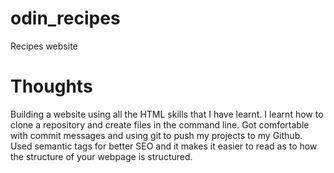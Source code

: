# odin_recipes
Recipes website 

# Thoughts
Building a website using all the HTML skills that I have learnt. I learnt how to clone a repository and create files in the command line. Got comfortable with commit messages and using git to push my projects to my Github. Used semantic tags for better SEO and it makes it easier to read as to how the structure of your webpage is structured.